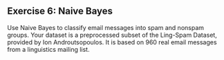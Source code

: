 ## Exercise 6: Naive Bayes
Use Naive Bayes to classify email messages into spam and nonspam groups. Your dataset is a preprocessed subset of the Ling-Spam Dataset, 
provided by Ion Androutsopoulos. It is based on 960 real email messages from a linguistics mailing list.
